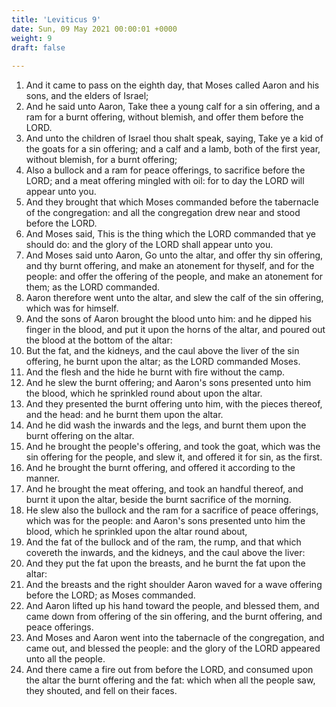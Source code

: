 ```yaml
---
title: 'Leviticus 9'
date: Sun, 09 May 2021 00:00:01 +0000
weight: 9
draft: false
  
---
```


1. And it came to pass on the eighth day, that Moses called Aaron and his sons, and the elders of Israel;
2. And he said unto Aaron, Take thee a young calf for a sin offering, and a ram for a burnt offering, without blemish, and offer them before the LORD.
3. And unto the children of Israel thou shalt speak, saying, Take ye a kid of the goats for a sin offering; and a calf and a lamb, both of the first year, without blemish, for a burnt offering;
4. Also a bullock and a ram for peace offerings, to sacrifice before the LORD; and a meat offering mingled with oil: for to day the LORD will appear unto you.
5. And they brought that which Moses commanded before the tabernacle of the congregation: and all the congregation drew near and stood before the LORD.
6. And Moses said, This is the thing which the LORD commanded that ye should do: and the glory of the LORD shall appear unto you.
7. And Moses said unto Aaron, Go unto the altar, and offer thy sin offering, and thy burnt offering, and make an atonement for thyself, and for the people: and offer the offering of the people, and make an atonement for them; as the LORD commanded.
8. Aaron therefore went unto the altar, and slew the calf of the sin offering, which was for himself.
9. And the sons of Aaron brought the blood unto him: and he dipped his finger in the blood, and put it upon the horns of the altar, and poured out the blood at the bottom of the altar:
10. But the fat, and the kidneys, and the caul above the liver of the sin offering, he burnt upon the altar; as the LORD commanded Moses.
11. And the flesh and the hide he burnt with fire without the camp.
12. And he slew the burnt offering; and Aaron's sons presented unto him the blood, which he sprinkled round about upon the altar.
13. And they presented the burnt offering unto him, with the pieces thereof, and the head: and he burnt them upon the altar.
14. And he did wash the inwards and the legs, and burnt them upon the burnt offering on the altar.
15. And he brought the people's offering, and took the goat, which was the sin offering for the people, and slew it, and offered it for sin, as the first.
16. And he brought the burnt offering, and offered it according to the manner.
17. And he brought the meat offering, and took an handful thereof, and burnt it upon the altar, beside the burnt sacrifice of the morning.
18. He slew also the bullock and the ram for a sacrifice of peace offerings, which was for the people: and Aaron's sons presented unto him the blood, which he sprinkled upon the altar round about,
19. And the fat of the bullock and of the ram, the rump, and that which covereth the inwards, and the kidneys, and the caul above the liver:
20. And they put the fat upon the breasts, and he burnt the fat upon the altar:
21. And the breasts and the right shoulder Aaron waved for a wave offering before the LORD; as Moses commanded.
22. And Aaron lifted up his hand toward the people, and blessed them, and came down from offering of the sin offering, and the burnt offering, and peace offerings.
23. And Moses and Aaron went into the tabernacle of the congregation, and came out, and blessed the people: and the glory of the LORD appeared unto all the people.
24. And there came a fire out from before the LORD, and consumed upon the altar the burnt offering and the fat: which when all the people saw, they shouted, and fell on their faces.
